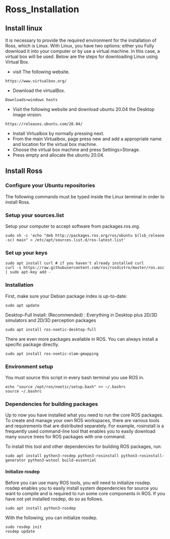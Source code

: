 # Ross_Installation
## Install linux
It is necessary to provide the required environment for the installation of Ross, which is Linux. With Linux, you have two options: either you  Fully download it into your computer or by use a virtual machine. In this case, a virtual box will be used. Below are the steps for downloading Linux using Virtual Box.

* visit The following website.
```
https://www.virtualbox.org/
```
* Download the virtualBox.
```
Downloads>windows hosts
```
* Visit the following website and download ubuntu 20.04 the Desktop image virsion.
```
https://releases.ubuntu.com/20.04/
```
* Install Virtualbox by normally pressing next.
* From the main Virtualbox, page press new and add a appropriate name and location for the virtual box machine.
* Choose the virtual box machine and press Settings>Storage.
* Press empty and allocate the ubuntu 20.04.
## Install Ross
### Configure your Ubuntu repositories
The following commands must be typed inside the Linux terminal in order to install Ross.
### Setup your sources.list
Setup your computer to accept software from packages.ros.org.
```
sudo sh -c 'echo "deb http://packages.ros.org/ros/ubuntu $(lsb_release -sc) main" > /etc/apt/sources.list.d/ros-latest.list'
```
### Set up your keys
```
sudo apt install curl # if you haven't already installed curl
curl -s https://raw.githubusercontent.com/ros/rosdistro/master/ros.asc | sudo apt-key add -
```
### Installation
First, make sure your Debian package index is up-to-date:
```
sudo apt update
```
Desktop-Full Install: (Recommended) : Everything in Desktop plus 2D/3D simulators and 2D/3D perception packages
```
sudo apt install ros-noetic-desktop-full
```
There are even more packages available in ROS. You can always install a specific package directly.
```
sudo apt install ros-noetic-slam-gmapping
```
### Environment setup
You must source this script in every bash terminal you use ROS in.
```
echo "source /opt/ros/noetic/setup.bash" >> ~/.bashrc
source ~/.bashrc
```
### Dependencies for building packages
Up to now you have installed what you need to run the core ROS packages. To create and manage your own ROS workspaces, there are various tools and requirements that are distributed separately. For example, rosinstall is a frequently used command-line tool that enables you to easily download many source trees for ROS packages with one command.

To install this tool and other dependencies for building ROS packages, run:
```
sudo apt install python3-rosdep python3-rosinstall python3-rosinstall-generator python3-wstool build-essential
```
#### Initialize rosdep
Before you can use many ROS tools, you will need to initialize rosdep. rosdep enables you to easily install system dependencies for source you want to compile and is required to run some core components in ROS. If you have not yet installed rosdep, do so as follows.
```
sudo apt install python3-rosdep
```
With the following, you can initialize rosdep.
```
sudo rosdep init
rosdep update
```
